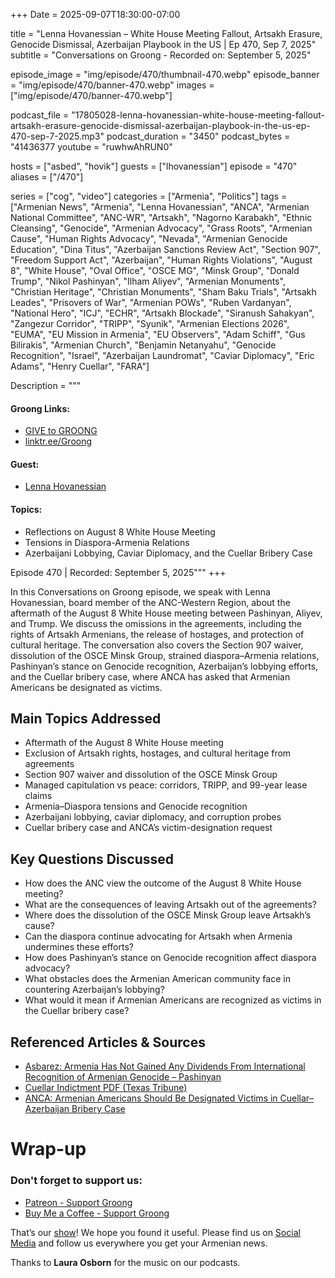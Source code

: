 +++
Date = 2025-09-07T18:30:00-07:00

title = "Lenna Hovanessian – White House Meeting Fallout, Artsakh Erasure, Genocide Dismissal, Azerbaijan Playbook in the US | Ep 470, Sep 7, 2025"
subtitle = "Conversations on Groong - Recorded on: September 5, 2025"

episode_image = "img/episode/470/thumbnail-470.webp"
episode_banner = "img/episode/470/banner-470.webp"
images = ["img/episode/470/banner-470.webp"]

podcast_file     = "17805028-lenna-hovanessian-white-house-meeting-fallout-artsakh-erasure-genocide-dismissal-azerbaijan-playbook-in-the-us-ep-470-sep-7-2025.mp3"
podcast_duration = "3450"
podcast_bytes    = "41436377
youtube = "ruwhwAhRUN0"

hosts = ["asbed", "hovik"]
guests = ["lhovanessian"]
episode = "470"
aliases = ["/470"]

series = ["cog", "video"]
categories = ["Armenia", "Politics"]
tags = ["Armenian News", "Armenia", "Lenna Hovanessian", "ANCA", "Armenian National Committee", "ANC-WR", "Artsakh", "Nagorno Karabakh", "Ethnic Cleansing", "Genocide", "Armenian Advocacy", "Grass Roots", "Armenian Cause", "Human Rights Advocacy", "Nevada", "Armenian Genocide Education", "Dina Titus", "Azerbaijan Sanctions Review Act", "Section 907", "Freedom Support Act", "Azerbaijan", "Human Rights Violations", "August 8", "White House", "Oval Office", "OSCE MG", "Minsk Group", "Donald Trump", "Nikol Pashinyan", "Ilham Aliyev", "Armenian Monuments", "Christian Heritage", "Christian Monuments", "Sham Baku Trials", "Artsakh Leades", "Prisovers of War", "Armenian POWs", "Ruben Vardanyan", "National Hero", "ICJ", "ECHR", "Artsakh Blockade", "Siranush Sahakyan", "Zangezur Corridor", "TRIPP", "Syunik", "Armenian Elections 2026", "EUMA", "EU Mission in Armenia", "EU Observers", "Adam Schiff", "Gus Bilirakis", "Armenian Church", "Benjamin Netanyahu", "Genocide Recognition", "Israel", "Azerbaijan Laundromat", "Caviar Diplomacy", "Eric Adams", "Henry Cuellar", "FARA"]

Description = """

#### Groong Links:
* [GIVE to GROONG](https://podcasts.groong.org/donate)
* [linktr.ee/Groong](https://linktr.ee/groong)

#### Guest:
* [Lenna Hovanessian](https://podcasts.groong.org/guest/lhovanessian)


#### Topics:
* Reflections on August 8 White House Meeting
* Tensions in Diaspora-Armenia Relations
* Azerbaijani Lobbying, Caviar Diplomacy, and the Cuellar Bribery Case

Episode 470 | Recorded: September 5, 2025"""
+++

In this Conversations on Groong episode, we speak with Lenna Hovanessian, board member of the ANC-Western Region, about the aftermath of the August 8 White House meeting between Pashinyan, Aliyev, and Trump. We discuss the omissions in the agreements, including the rights of Artsakh Armenians, the release of hostages, and protection of cultural heritage. The conversation also covers the Section 907 waiver, dissolution of the OSCE Minsk Group, strained diaspora–Armenia relations, Pashinyan’s stance on Genocide recognition, Azerbaijan’s lobbying efforts, and the Cuellar bribery case, where ANCA has asked that Armenian Americans be designated as victims.  

## Main Topics Addressed  
- Aftermath of the August 8 White House meeting  
- Exclusion of Artsakh rights, hostages, and cultural heritage from agreements  
- Section 907 waiver and dissolution of the OSCE Minsk Group  
- Managed capitulation vs peace: corridors, TRIPP, and 99-year lease claims  
- Armenia–Diaspora tensions and Genocide recognition  
- Azerbaijani lobbying, caviar diplomacy, and corruption probes  
- Cuellar bribery case and ANCA’s victim-designation request  

## Key Questions Discussed  
- How does the ANC view the outcome of the August 8 White House meeting?  
- What are the consequences of leaving Artsakh out of the agreements?  
- Where does the dissolution of the OSCE Minsk Group leave Artsakh’s cause?  
- Can the diaspora continue advocating for Artsakh when Armenia undermines these efforts?  
- How does Pashinyan’s stance on Genocide recognition affect diaspora advocacy?  
- What obstacles does the Armenian American community face in countering Azerbaijan’s lobbying?  
- What would it mean if Armenian Americans are recognized as victims in the Cuellar bribery case?  

## Referenced Articles & Sources  
- [Asbarez: Armenia Has Not Gained Any Dividends From International Recognition of Armenian Genocide – Pashinyan](https://asbarez.com/armenia-has-not-gained-any-dividends-from-international-recognition-of-armenian-genocide-pashinyan-says/)  
- [Cuellar Indictment PDF (Texas Tribune)](https://static.texastribune.org/media/files/1785edc5514548f418e6fb62e9659fb7/Cuellar%20Indictment.pdf)
- [ANCA: Armenian Americans Should Be Designated Victims in Cuellar–Azerbaijan Bribery Case](https://anca.org/press-release/anca-calls-on-u-s-attorney-to-designate-armenian-americans-as-victims-of-cuellar-azerbaijan-bribery-scheme/)  

# Wrap-up

### **Don't forget to support us:**
* [Patreon - Support Groong](https://www.patreon.com/ann_groong)
* [Buy Me a Coffee - Support Groong](https://www.buymeacoffee.com/groong)

That’s our [show](https://podcasts.groong.org/)! We hope you found it useful. Please find us on [Social Media](https://linktr.ee/groong) and follow us everywhere you get your Armenian news.

Thanks to **Laura Osborn** for the music on our podcasts.

